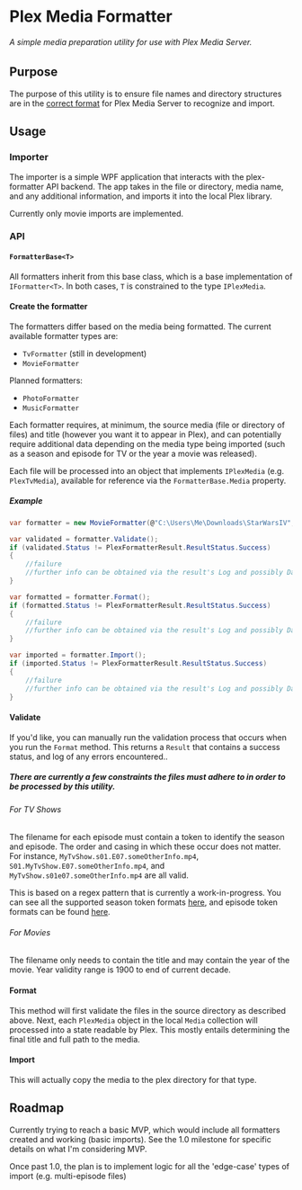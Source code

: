# Plex Media Formatter

###### A simple media preparation utility for use with Plex Media Server.

## Purpose
The purpose of this utility is to ensure file names and directory structures are in the [correct format](https://support.plex.tv/hc/en-us/categories/200028098-Media-Preparation) 
for Plex Media Server to recognize and import.

## Usage

### Importer

The importer is a simple WPF application that interacts with the plex-formatter API backend. The app takes in the 
file or directory, media name, and any additional information, and imports it into the local Plex library.

Currently only movie imports are implemented.

### API

#### `FormatterBase<T>`

All formatters inherit from this base class, which is a base implementation of `IFormatter<T>`.
In both cases, `T` is constrained to the type `IPlexMedia`.

#### Create the formatter
The formatters differ based on the media being formatted. The current available formatter types are:
- `TvFormatter` (still in development)
- `MovieFormatter`

Planned formatters:

- `PhotoFormatter`
- `MusicFormatter`

Each formatter requires, at minimum, the source media (file or directory of files) and title (however you want it 
to appear in Plex), and can potentially require additional data depending on the media type being imported
(such as a season and episode for TV or the year a movie was released).

Each file will be processed into an object that implements `IPlexMedia` (e.g. `PlexTvMedia`), available for 
reference via the `FormatterBase.Media` property.

##### Example

```c#
var formatter = new MovieFormatter(@"C:\Users\Me\Downloads\StarWarsIV", "Star Wars Episode IV: A New Hope" , "1977");

var validated = formatter.Validate();
if (validated.Status != PlexFormatterResult.ResultStatus.Success)
{
    //failure
    //further info can be obtained via the result's Log and possibly Data members.
}

var formatted = formatter.Format();
if (formatted.Status != PlexFormatterResult.ResultStatus.Success)
{
    //failure
    //further info can be obtained via the result's Log and possibly Data members.
}

var imported = formatter.Import();
if (imported.Status != PlexFormatterResult.ResultStatus.Success)
{
    //failure
    //further info can be obtained via the result's Log and possibly Data members.
}
```

#### Validate
If you'd like, you can manually run the validation process that occurs when you run the `Format` method. 
This returns a `Result` that contains a success status, and log of any errors encountered..

##### There are currently a few constraints the files must adhere to in order to be processed by this utility.

###### For TV Shows
The filename for each episode must contain a token to identify the season and episode. The order and casing in 
which these occur does not matter. For instance, `MyTvShow.s01.E07.someOtherInfo.mp4`, 
`S01.MyTvShow.E07.someOtherInfo.mp4`, and `MyTvShow.s01e07.someOtherInfo.mp4` are all valid.

This is based on a regex pattern that is currently a work-in-progress. You can see all the supported season token 
formats [here](https://regex101.com/r/oU8nbH/15), and episode token formats can be found [here](https://regex101.com/r/gK6UOa/8).

###### For Movies
The filename only needs to contain the title and may contain the year of the movie. Year validity range is 
1900 to end of current decade.

#### Format
This method will first validate the files in the source directory as described above. Next, each `PlexMedia` 
object in the local `Media` collection will processed into a state readable by Plex. This mostly entails determining
the final title and full path to the media.

#### Import
This will actually copy the media to the plex directory for that type.

## Roadmap

Currently trying to reach a basic MVP, which would include all formatters created and working (basic imports). 
See the 1.0 milestone for specific details on what I'm considering MVP.

Once past 1.0, the plan is to implement logic for all the 'edge-case' types of import (e.g. multi-episode files)
